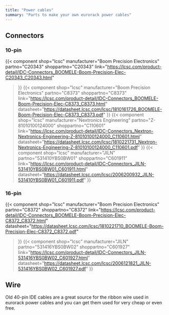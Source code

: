 ```yaml
---
title: "Power cables"
summary: "Parts to make your own eurorack power cables"
--- 
```


## Connectors
### 10-pin
{{< component
    shop="lcsc"
    manufacturer="Boom Precision Electronics"
    partno="C20343"
    shoppartno="C20343"
    link="https://lcsc.com/product-detail/IDC-Connectors_BOOMELE-Boom-Precision-Elec-C20343_C20343.html"
>}}
{{< component
    shop="lcsc"
    manufacturer="Boom Precision Electronics"
    partno="C8373"
    shoppartno="C8373"
    link="https://lcsc.com/product-detail/IDC-Connectors_BOOMELE-Boom-Precision-Elec-C8373_C8373.html"
    datasheet="https://datasheet.lcsc.com/lcsc/1810161726_BOOMELE-Boom-Precision-Elec-C8373_C8373.pdf"
>}}
{{< component
    shop="lcsc"
    manufacturer="Nextronics Engineering"
    partno="Z-81010100124000"
    shoppartno="C110601"
    link="https://lcsc.com/product-detail/IDC-Connectors_Nextron-Nextronics-Engineering-Z-81010100124000_C110601.html"
    datasheet="https://datasheet.lcsc.com/lcsc/1810221731_Nextron-Nextronics-Engineering-Z-81010100124000_C110601.pdf"
>}}
{{< component
    shop="lcsc"
    manufacturer="JILN"
    partno="531410YBS0BW01"
    shoppartno="C601911"
    link="https://lcsc.com/product-detail/IDC-Connectors_JILN-531410YBS0BW01_C601911.html"
    datasheet="https://datasheet.lcsc.com/lcsc/2006200932_JILN-531410YBS0BW01_C601911.pdf"
>}}

### 16-pin
{{< component
    shop="lcsc"
    manufacturer="Boom Precision Electronics"
    partno="C8372"
    shoppartno="C8372"
    link="https://lcsc.com/product-detail/IDC-Connectors_BOOMELE-Boom-Precision-Elec-C8372_C8372.html"
    datasheet="https://datasheet.lcsc.com/lcsc/1810221710_BOOMELE-Boom-Precision-Elec-C8372_C8372.pdf"
>}}
{{< component
    shop="lcsc"
    manufacturer="JILN"
    partno="531416YBS0BW02"
    shoppartno="C601927"
    link="https://lcsc.com/product-detail/IDC-Connectors_JILN-531416YBS0BW02_C601927.html"
    datasheet="https://datasheet.lcsc.com/lcsc/2006121821_JILN-531416YBS0BW02_C601927.pdf"
>}}

## Wire
Old 40-pin IDE cables are a great source for the ribbon wire used in eurorack
power cables and you can get them used for very cheap or even free.
